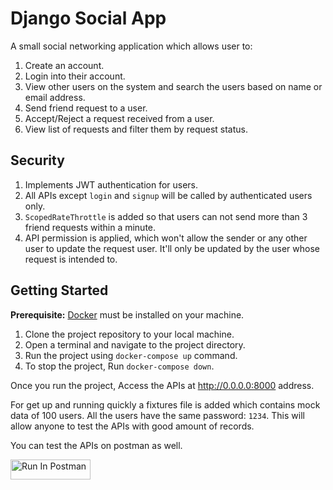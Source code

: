 # Django Social App

A small social networking application which allows user to:

1. Create an account.
2. Login into their account.
3. View other users on the system and search the users based on name or email address.
4. Send friend request to a user.
5. Accept/Reject a request received from a user.
6. View list of requests and filter them by request status.

## Security

1. Implements JWT authentication for users.
2. All APIs except `login` and `signup` will be called by authenticated users only.
3. `ScopedRateThrottle` is added so that users can not send more than 3 friend requests within a minute.
4. API permission is applied, which won't allow the sender or any other user to update the request user. It'll only be updated by the user whose request is intended to.

## Getting Started

**Prerequisite:** [Docker](https://www.docker.com/products/docker-desktop/) must be installed on your machine.

1. Clone the project repository to your local machine.
2. Open a terminal and navigate to the project directory.
3. Run the project using `docker-compose up` command.
4. To stop the project, Run `docker-compose down`.

Once you run the project, Access the APIs at http://0.0.0.0:8000 address.

For get up and running quickly a fixtures file is added which contains mock data of 100 users. All the users have the same password: `1234`. This will allow anyone to test the APIs with good amount of records.

You can test the APIs on postman as well.

[<img src="https://run.pstmn.io/button.svg" alt="Run In Postman" style="width: 128px; height: 32px;">](https://app.getpostman.com/run-collection/17396704-a24032fe-e59c-40a2-8019-b1df3d90e576?action=collection%2Ffork&source=rip_markdown&collection-url=entityId%3D17396704-a24032fe-e59c-40a2-8019-b1df3d90e576%26entityType%3Dcollection%26workspaceId%3D392b781a-05ab-415b-9eb8-456aca6f3129)
